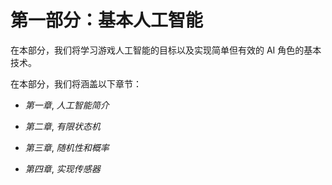 # 第一部分：基本人工智能

在本部分，我们将学习游戏人工智能的目标以及实现简单但有效的 AI 角色的基本技术。

在本部分，我们将涵盖以下章节：

+   *第一章*, *人工智能简介*

+   *第二章*, *有限状态机*

+   *第三章*, *随机性和概率*

+   *第四章*, *实现传感器*
